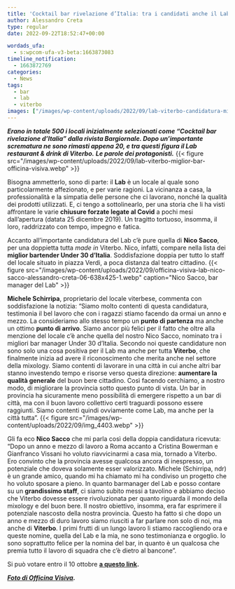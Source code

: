 ```yaml
---
title: 'Cocktail bar rivelazione d’Italia: tra i candidati anche il Lab di Viterbo'
author: Alessandro Creta
type: regular
date: 2022-09-22T18:52:47+00:00

wordads_ufa:
  - s:wpcom-ufa-v3-beta:1663873083
timeline_notification:
  - 1663872769
categories:
  - News
tags:
  - bar
  - lab
  - viterbo
images: ["/images/wp-content/uploads/2022/09/lab-viterbo-candidatura-miglior-bar.webp"]
---
```

_**Erano in totale 500 i locali inizialmente selezionati come “Cocktail bar rivelazione d’Italia” dalla rivista Bargiornale. Dopo un’importante scrematura ne sono rimasti appena 20, e tra questi figura il Lab restaurant & drink di Viterbo.**_ **_Le parole dei protagonisti._**
{{< figure src="/images/wp-content/uploads/2022/09/lab-viterbo-miglior-bar-officina-visiva.webp" >}}
 

Bisogna ammetterlo, sono di parte: il **Lab** è un locale al quale sono particolarmente affezionato, e per varie ragioni. La vicinanza a casa, la professionalità e la simpatia delle persone che ci lavorano, nonché la qualità dei prodotti utilizzati. E, ci tengo a sottolinearlo, per una storia che li ha visti affrontare le varie **chiusure forzate legate al Covid** a pochi mesi dall’apertura (datata 25 dicembre 2019). Un tragitto tortuoso, insomma, il loro, raddrizzato con tempo, impegno e fatica.

Accanto all’importante candidatura del Lab c’è pure quella di **Nico Sacco**, per una doppietta tutta _made in_ Viterbo. Nico, infatti, compare nella lista dei **miglior bartender Under 30 d’Italia**. Soddisfazione doppia per tutto lo staff del locale situato in piazza Verdi, a poca distanza dal teatro cittadino.
{{< figure src="/images/wp-content/uploads/2022/09/officina-visiva-lab-nico-sacco-alessandro-creta-06-638x425-1.webp" caption="Nico Sacco, bar manager del Lab" >}}
 

**Michele Schirripa**, proprietario del locale viterbese, commenta con soddisfazione la notizia: “Siamo molto contenti di questa candidatura, testimonia il bel lavoro che con i ragazzi stiamo facendo da ormai un anno e mezzo. La consideriamo allo stesso tempo un **punto di partenza** ma anche un ottimo **punto di arrivo**. Siamo ancor più felici per il fatto che oltre alla menzione del locale c’è anche quella del nostro Nico Sacco, nominato tra i migliori bar manager Under 30 d’Italia. Secondo noi queste candidature non sono solo una cosa positiva per il Lab ma anche per tutta **Viterbo**, che finalmente inizia ad avere il riconoscimento che merita anche nel settore della mixology. Siamo contenti di lavorare in una città in cui anche altri bar stanno investendo tempo e risorse verso questa direzione: **aumentare la qualità generale** del buon bere cittadino. Così facendo cerchiamo, a nostro modo, di migliorare la provincia sotto questo punto di vista. Un bar in provincia ha sicuramente meno possibilità di emergere rispetto a un bar di città, ma con il buon lavoro collettivo certi traguardi possono essere raggiunti. Siamo contenti quindi ovviamente come Lab, ma anche per la città tutta”.
{{< figure src="/images/wp-content/uploads/2022/09/img_4403.webp" >}}
 

Gli fa eco **Nico Sacco** che mi parla così della doppia candidatura ricevuta: “Dopo un anno e mezzo di lavoro a Roma accanto a Cristina Bowerman e Gianfranco Vissani ho voluto riavvicinarmi a casa mia, tornado a Viterbo. Ero convinto che la provincia avesse qualcosa ancora di inespresso, un potenziale che doveva solamente esser valorizzato. Michele (Schirripa, ndr) è un grande amico, quando mi ha chiamato mi ha condiviso un progetto che ho voluto sposare a pieno. In quanto barmanager del Lab e posso contare su un **grandissimo staff**, ci siamo subito messi a tavolino e abbiamo deciso che Viterbo dovesse essere rivoluzionata per quanto riguarda il mondo della mixology e del buon bere. Il nostro obiettivo, insomma, era far esprimere il potenziale nascosto della nostra provincia. Questo ha fatto sì che dopo un anno e mezzo di duro lavoro siamo riusciti a far parlare non solo di noi, ma anche di **Viterbo**. I primi frutti di un lungo lavoro li stiamo raccogliendo ora e queste nomine, quella del Lab e la mia, ne sono testimonianza e orgoglio. Io sono soprattutto felice per la nomina del bar, in quanto è un qualcosa che premia tutto il lavoro di squadra che c’è dietro al bancone”.

Si può votare entro il 10 ottobre **<a rel="noreferrer noopener" href="https://www.bargiornale.it/bar-awards/ barawards-2022-locali-finalisti-vota/" target="_blank">a questo link</a>.**

**_<a href="https://www.officinavisiva.it/" target="_blank" rel="noreferrer noopener">Foto di Officina Visiva</a>._**